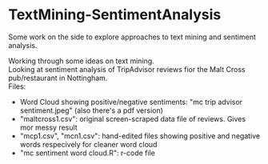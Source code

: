 # TextMining-SentimentAnalysis
Some work on the side to explore approaches to text mining and sentiment analysis. 

Working through some ideas on text mining. <br>
Looking at sentiment analysis of TripAdvisor reviews fior the Malt Cross pub/restaurant in Nottingham. <br>
Files:
- Word Cloud showing positive/negative sentiments: "mc trip advisor sentiment.jpeg" (also there's a pdf version)
- "maltcross1.csv": original screen-scraped data file of reviews. Gives mor messy result
- "mcp1.csv", "mcn1.csv": hand-edited files showing positive and negative words respecively for cleaner word cloud
- "mc sentiment word cloud.R": r-code file

